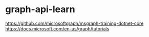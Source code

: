 # graph-api-learn

https://github.com/microsoftgraph/msgraph-training-dotnet-core <br>
https://docs.microsoft.com/en-us/graph/tutorials
